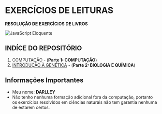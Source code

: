 # EXERCÍCIOS DE LEITURAS 

**RESOLUÇÃO DE EXERCÍCIOS DE LIVROS**

![JavaScript Eloquente](img/eloq-js.png)

## INDÍCE DO REPOSITÓRIO

1. [COMPUTAÇÃO](https://github.com/braziljs/eloquente-javascript/blob/master/chapters/01-valores-tipos-operadores.md) - (**Parte 1: COMPUTAÇÃO**)
1. [INTRODUÇÃO À GENÉTICA](https://github.com/Darlley/ExerciciosLivros/blob/master/bioqu%C3%ADmica/introdu%C3%A7%C3%A3ogen%C3%A9tica1/README.md) - (**Parte 2: BIOLOGIA E QUÍMICA**)

## Informações Importantes

- Meu nome: **DARLLEY**
- Não tenho nenhuma formação adicional fora da computação, portanto os exercícios resolvidos em ciências naturais não tem garantia nenhuma de estarem certos.
